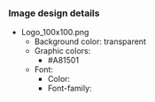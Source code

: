 ### Image design details
- Logo_100x100.png
  - Background color: transparent
  - Graphic colors:
    - #A81501
  - Font:
    - Color:
    - Font-family:
